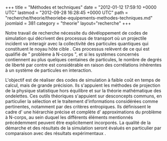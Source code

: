 +++
title = "Méthodes et techniques"
date = "2012-01-12 17:59:10 +0000 UTC"
lastmod = "2012-09-28 16:28:45 +0000 UTC"
path = "recherche/theorie/theoriebe-equipements-methodes-techniques.md"
joomlaid = 381
category = "theorie"
layout="recherche"
+++
<p>Notre travail de recherche nécessite du dévéloppement de codes de simulation qui décrivent des processus de transport où un projectile incident va interagir avec la collectivité des particules quantiques qui constituent le noyau hôte cible . Ces processus relèvent de ce qui est qualifié de " problème à N-corps ", et si les systèmes concernés contiennent au plus quelques centaines de particules, le nombre de degrés de liberté par contre est considérable en raison des corrélations inhèrentes à un système de particules en interaction.</p>
<p>L'objectif est de réaliser des codes de simulation à faible coût en temps de calcul, mais de grande précision. Ils s'appuient les méthodes de projection de la physique statistique hors équilibre et sur la théorie mathématique des ondelettes. Ces outils théoriques s'appuient sur desconcepts communs, en particulier la sélection et le traitement d'informations considérées comme pertinentes, notamment par des critères entropiques. Ils définissent le cadre d' une hiérarchie précise et complète d' approximations du problème à N-corps, au sein duquel les différents éléments mentionnés précédemment peuvent être explicitement incorporés. La qualité de la démarche et des résultats de la simulation seront évalués en particulier par comparaison avec des résultats expérimentaux .</p>
<p></p>
<p></p>